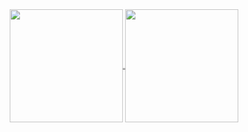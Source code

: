 <center>
  <a href="https://github.com/WanderleiSantos/">
    <img   height=200 align="center" src="https://github-readme-stats.vercel.app/api/top-langs/?username=wanderleisantos&hide=html&layout=compact&theme=cobalt&langs_count=8&card_width=430" />
  </a>
  <a href="https://github.com/WanderleiSantos/">
    <img   height=200 align="center" src="https://github-readme-stats.vercel.app/api?username=wanderleisantos&theme=cobalt" />
  </a>
</center>



<!--
**WanderleiSantos/wanderleisantos** is a ✨ _special_ ✨ repository because its `README.md` (this file) appears on your GitHub profile.

Here are some ideas to get you started:

- 🔭 I’m currently working on ...
- 🌱 I’m currently learning ...
- 👯 I’m looking to collaborate on ...
- 🤔 I’m looking for help with ...
- 💬 Ask me about ...
- 📫 How to reach me: ...
- 😄 Pronouns: ...
- ⚡ Fun fact: ...
-->
